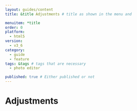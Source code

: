 ```yaml
---
layout: guides/content
title: &title Adjustments # title as shown in the menu and 

menuitem: *title
order: 0
platform:
  - html5
version:
  - v3_6
category: 
  - guide
  - feature
tags: &tags # tags that are necessary
  - photo editor 

published: true # Either published or not 
---
```


# Adjustments 



